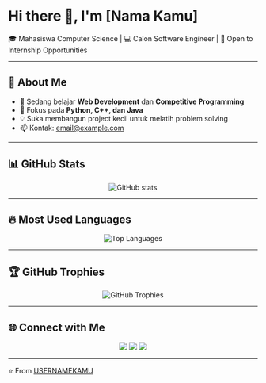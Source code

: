 # Hi there 👋, I'm [Nama Kamu]  

🎓 Mahasiswa Computer Science | 💻 Calon Software Engineer | 🚀 Open to Internship Opportunities  

---

## 🌟 About Me
- 🔭 Sedang belajar **Web Development** dan **Competitive Programming**  
- 🌱 Fokus pada **Python, C++, dan Java**  
- 💡 Suka membangun project kecil untuk melatih problem solving  
- 📫 Kontak: [email@example.com](mailto:email@example.com)  

---

## 📊 GitHub Stats  
<p align="center">
  <img src="https://github-readme-stats.vercel.app/api?username=USERNAMEKAMU&show_icons=true&theme=tokyonight" alt="GitHub stats" />
</p>  

---

## 🔥 Most Used Languages  
<p align="center">
  <img src="https://github-readme-stats.vercel.app/api/top-langs/?username=USERNAMEKAMU&layout=compact&theme=tokyonight" alt="Top Languages" />
</p>  

---

## 🏆 GitHub Trophies
<p align="center">
  <img src="https://github-profile-trophy.vercel.app/?username=USERNAMEKAMU&theme=dracula&no-frame=true&row=1&column=6" alt="GitHub Trophies" />
</p>  

---

## 🌐 Connect with Me  
<p align="center">
  <a href="https://linkedin.com/in/username" target="_blank"><img src="https://img.shields.io/badge/-LinkedIn-blue?style=flat&logo=linkedin" /></a>
  <a href="https://instagram.com/username" target="_blank"><img src="https://img.shields.io/badge/-Instagram-red?style=flat&logo=instagram" /></a>
  <a href="mailto:email@example.com"><img src="https://img.shields.io/badge/-Email-black?style=flat&logo=gmail" /></a>
</p>  

---

⭐️ From [USERNAMEKAMU](https://github.com/USERNAMEKAMU)
